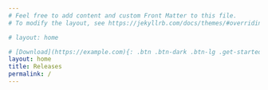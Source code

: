 ```yaml
---
# Feel free to add content and custom Front Matter to this file.
# To modify the layout, see https://jekyllrb.com/docs/themes/#overriding-theme-defaults

# layout: home

# [Download](https://example.com){: .btn .btn-dark .btn-lg .get-started-btn }
layout: home
title: Releases
permalink: /
---
```

